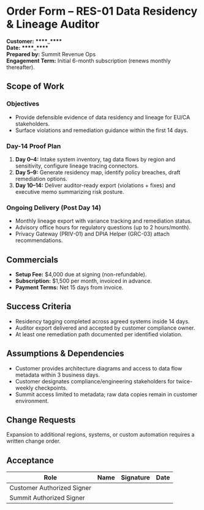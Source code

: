# Order Form – RES-01 Data Residency & Lineage Auditor

**Customer:** ********\*\*\*\*********\_********\*\*\*\*********  
**Date:** ********\*\*\*\*********\_********\*\*\*\*********  
**Prepared by:** Summit Revenue Ops  
**Engagement Term:** Initial 6-month subscription (renews monthly thereafter).

## Scope of Work

### Objectives

- Provide defensible evidence of data residency and lineage for EU/CA stakeholders.
- Surface violations and remediation guidance within the first 14 days.

### Day-14 Proof Plan

1. **Day 0–4:** Intake system inventory, tag data flows by region and sensitivity, configure lineage tracing connectors.
2. **Day 5–9:** Generate residency map, identify policy breaches, draft remediation options.
3. **Day 10–14:** Deliver auditor-ready export (violations + fixes) and executive memo summarizing risk posture.

### Ongoing Delivery (Post Day 14)

- Monthly lineage export with variance tracking and remediation status.
- Advisory office hours for regulatory questions (up to 2 hours/month).
- Privacy Gateway (PRIV-01) and DPIA Helper (GRC-03) attach recommendations.

## Commercials

- **Setup Fee:** $4,000 due at signing (non-refundable).
- **Subscription:** $1,500 per month, invoiced in advance.
- **Payment Terms:** Net 15 days from invoice.

## Success Criteria

- Residency tagging completed across agreed systems inside 14 days.
- Auditor export delivered and accepted by customer compliance owner.
- At least one remediation path documented per identified violation.

## Assumptions & Dependencies

- Customer provides architecture diagrams and access to data flow metadata within 3 business days.
- Customer designates compliance/engineering stakeholders for twice-weekly checkpoints.
- Summit access limited to metadata; raw data copies remain in customer environment.

## Change Requests

Expansion to additional regions, systems, or custom automation requires a written change order.

## Acceptance

| Role                       | Name | Signature | Date |
| -------------------------- | ---- | --------- | ---- |
| Customer Authorized Signer |      |           |      |
| Summit Authorized Signer   |      |           |      |
